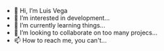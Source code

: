 - 👋 Hi, I’m Luis Vega
- 👀 I’m interested in development...
- 🌱 I’m currently learning things...
- 💞️ I’m looking to collaborate on too many projecs...
- 📫 How to reach me, you can't...

<!---
LDVP5049/LDVP5049 is a ✨ special ✨ repository because its `README.md` (this file) appears on your GitHub profile.
You can click the Preview link to take a look at your changes.
--->
